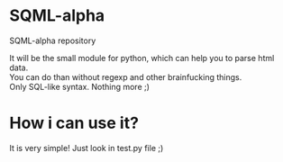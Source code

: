 SQML-alpha
==========

SQML-alpha repository


It will be the small module for python, which can help you to parse html data.<br>
You can do than without regexp and other brainfucking things. <br>
Only SQL-like syntax. Nothing more ;)<br>

How i can use it?
=================

It is very simple! Just look in test.py file ;)


